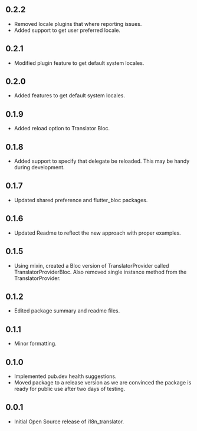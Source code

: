 ## 0.2.2
* Removed locale plugins that where reporting issues.
* Added support to get user preferred locale.

## 0.2.1
* Modified plugin feature to get default system locales.

## 0.2.0
* Added features to get default system locales.

## 0.1.9
* Added reload option to Translator Bloc.

## 0.1.8
* Added support to specify that delegate be reloaded. This may be handy during development.

## 0.1.7
* Updated shared preference and flutter_bloc packages.

## 0.1.6
* Updated Readme to reflect the new approach with proper examples.


## 0.1.5
* Using mixin, created a Bloc version of TranslatorProvider called TranslatorProviderBloc. Also removed single instance method from the TranslatorProvider.

## 0.1.2
* Edited package summary and readme files.

## 0.1.1
* Minor formatting.

## 0.1.0
* Implemented pub.dev health suggestions.
* Moved package to a release version as we are convinced the package is ready for public use after two days of testing.

## 0.0.1
* Initial Open Source release of i18n_translator.
